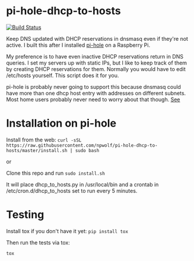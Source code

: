 # pi-hole-dhcp-to-hosts
[![Build Status](https://travis-ci.org/npwolf/pi-hole-dhcp-to-hosts.svg?branch=master)](https://travis-ci.org/npwolf/pi-hole-dhcp-to-hosts)

Keep DNS updated with DHCP reservations in dnsmasq even if they're not active. I built this after I installed [pi-hole](https://pi-hole.net/) on a Raspberry Pi.

My preference is to have even inactive DHCP reservations return in DNS queries. I set my servers up with static IPs, but I like to keep track of them by creating DHCP reservations for them. Normally you would have to edit /etc/hosts yourself. This script does it for you.

pi-hole is probably never going to support this because dnsmasq could have more than one dhcp host entry with addresses on different subnets. Most home users probably never need to worry about that though. [See](http://lists.thekelleys.org.uk/pipermail/dnsmasq-discuss/2015q2/009396.html)

# Installation on pi-hole

Install from the web:
`curl -sSL https://raw.githubusercontent.com/npwolf/pi-hole-dhcp-to-hosts/master/install.sh | sudo bash`

or

Clone this repo and run 
`sudo install.sh`

It will place dhcp_to_hosts.py in /usr/local/bin and a crontab in /etc/cron.d/dhcp_to_hosts set to run every 5 minutes.

# Testing

Install tox if you don't have it yet:
```pip install tox```

Then run the tests via tox:

```tox```
